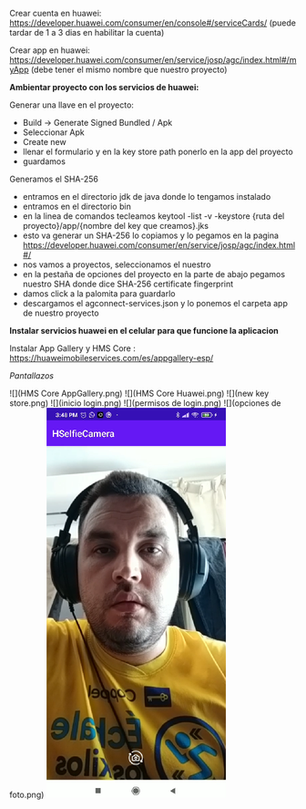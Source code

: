 Crear cuenta en huawei: https://developer.huawei.com/consumer/en/console#/serviceCards/ (puede tardar de 1 a 3 dias en habilitar la cuenta)

Crear app en huawei: https://developer.huawei.com/consumer/en/service/josp/agc/index.html#/myApp (debe tener el mismo nombre que nuestro proyecto)

**Ambientar proyecto con los servicios de huawei:**

Generar una llave en el proyecto:
 - Build -> Generate Signed Bundled / Apk
 - Seleccionar Apk
 - Create new
 - llenar el formulario y en la key store path ponerlo en la app del proyecto
 - guardamos

Generamos el SHA-256
 - entramos en el directorio jdk de java donde lo tengamos instalado 
 - entramos en el directorio bin
 - en la linea de comandos tecleamos keytool -list -v -keystore {ruta del proyecto}/app/{nombre del key que creamos}.jks
 - esto va generar un SHA-256 lo copiamos y lo pegamos en la pagina https://developer.huawei.com/consumer/en/service/josp/agc/index.html#/
 - nos vamos a proyectos, seleccionamos el nuestro
 - en la pestaña de opciones del proyecto en la parte de abajo pegamos nuestro SHA donde dice SHA-256 certificate fingerprint
 - damos click a la palomita para guardarlo
 - descargamos el agconnect-services.json y lo ponemos el carpeta app de nuestro proyecto
 
**Instalar servicios huawei en el celular para que funcione la aplicacion**

Instalar App Gallery y HMS Core : https://huaweimobileservices.com/es/appgallery-esp/


*Pantallazos*

![](HMS Core AppGallery.png)
![](HMS Core Huawei.png)
![](new key store.png)
![](inicio login.png)
![](permisos de login.png)
![](opciones de foto.png)
![](selfie.png)

